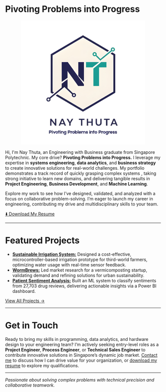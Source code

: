 # **Pivoting Problems into Progress**

<p align="center">
  <img src="res/poster.png" alt="Project Poster" width="400"/>
</p>

Hi, I'm Nay Thuta, an Engineering with Business graduate from Singapore Polytechnic. My core drive? **Pivoting Problems into Progress.** I leverage my expertise in **systems engineering**, **data analytics**, and **business strategy** to create innovative solutions for real-world challenges. My portfolio demonstrates a track record of quickly grasping complex systems , taking strong initiative to learn new domains, and delivering tangible results in **Project Engineering**, **Business Development**, and **Machine Learning**.

Explore my work to see how I’ve designed, validated, and analyzed with a focus on collaborative problem-solving. I’m eager to launch my career in engineering, contributing my drive and multidisciplinary skills to your team.

[⬇️ Download My Resume](res/resume.pdf)

---

# **Featured Projects**

- [**Sustainable Irrigation System:**](projects/sustainable-irrigation-system.md) Designed a cost-effective, microcontroller-based irrigation prototype for third-world farmers, optimizing water usage with real-time sensor feedback.
- [**WormBrews:**](projects/wormbrews.md) Led market research for a vermicomposting startup, validating demand and refining solutions for urban sustainability.
- [**Patient Sentiment Analysis:**](projects/patient-sentiment-analysis.md) Built an ML system to classify sentiments from 27,703 drug reviews, delivering actionable insights via a Power BI dashboard.

[View All Projects →](projects.md)

---

# **Get in Touch**

Ready to bring my skills in programming, data analytics, and hardware design to your engineering team? I’m actively seeking entry-level roles as a **Project Engineer**, **Process Engineer**, or **Technical Sales Engineer** to contribute innovative solutions in Singapore’s dynamic job market. [Contact me](contact.md) to discuss how I can drive value for your organization, or [download my resume](res/resume.pdf) to explore my qualifications.

---

*Passionate about solving complex problems with technical precision and collaborative teamwork.*